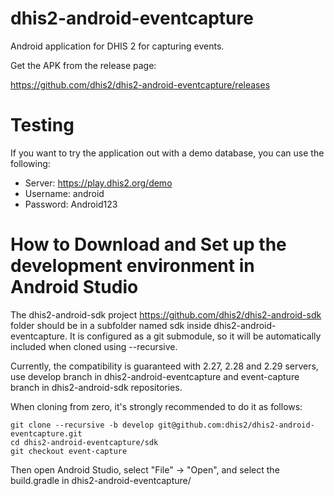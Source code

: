 # dhis2-android-eventcapture
Android application for DHIS 2 for capturing events.

Get the APK from the release page:

https://github.com/dhis2/dhis2-android-eventcapture/releases

# Testing
If you want to try the application out with a demo database, you can use the following:
- Server: https://play.dhis2.org/demo
- Username: android
- Password: Android123

# How to Download and Set up the development environment in Android Studio
The dhis2-android-sdk project https://github.com/dhis2/dhis2-android-sdk folder should be in a subfolder named sdk inside dhis2-android-eventcapture. It is configured as a git submodule, so it will be automatically included when cloned using --recursive. 
 
Currently, the compatibility is guaranteed with 2.27, 2.28 and 2.29 servers, use develop branch in dhis2-android-eventcapture and event-capture branch in dhis2-android-sdk repositories.
 
When cloning from zero, it's strongly recommended to do it as follows:
 
```
git clone --recursive -b develop git@github.com:dhis2/dhis2-android-eventcapture.git
cd dhis2-android-eventcapture/sdk
git checkout event-capture
```
 
Then open Android Studio, select "File" -> "Open", and select the build.gradle in dhis2-android-eventcapture/